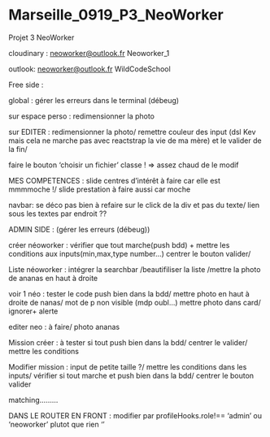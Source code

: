 # Marseille_0919_P3_NeoWorker
Projet 3 NeoWorker




cloudinary :
neoworker@outlook.fr
Neoworker_1

outlook: 
neoworker@outlook.fr
WildCodeSchool


Free side :

global : gérer les erreurs dans le terminal (débeug)

sur espace perso : redimensionner la photo

sur EDITER : 
redimensionner la photo/
remettre couleur des input (dsl Kev mais cela ne marche pas avec reactstrap la vie de ma mère) et le valider de la fin/
<!-- mettre les conditions aux inputs(min,max,type number...)/ => OK

 -->faire le bouton ‘choisir un fichier’ classe ! => assez chaud de le modif

<!-- changer mdp marche plus => OK
 -->
MES COMPETENCES : 
slide centres d’intérêt à faire car elle est mmmmoche !/
slide prestation à faire aussi car moche 



navbar:
se déco pas bien à refaire sur le click de la div et pas du texte/ 
lien sous les textes par endroit ??



ADMIN SIDE : (gérer les erreurs (débeug))

créer néoworker : 
vérifier que tout marche(push bdd) + mettre les conditions aux inputs(min,max,type number…)
centrer le bouton valider/

Liste néoworker : 
intégrer la searchbar 
/beautifiliser la liste 
/mettre la photo de ananas en haut à droite
 
voir 1 néo : 
tester le code push bien dans la bdd/ 
mettre photo en haut à droite de nanas/ 
mot de p non visible (mdp oubl...)
mettre photo dans card/ 
ignorer+ alerte

editer neo : à faire/ photo ananas

Mission créer : 
à tester si tout push bien dans la bdd/ 
centrer le valider/ 
mettre les conditions

Modifier mission : 
input de petite taille ?/ 
mettre les conditions dans les inputs/ 
vérifier si tout marche et push bien dans la bdd/ 
centrer le bouton valider

matching………


DANS LE ROUTER EN FRONT : modifier par profileHooks.role!== ‘admin’ ou ‘neoworker’ plutot que rien ‘’